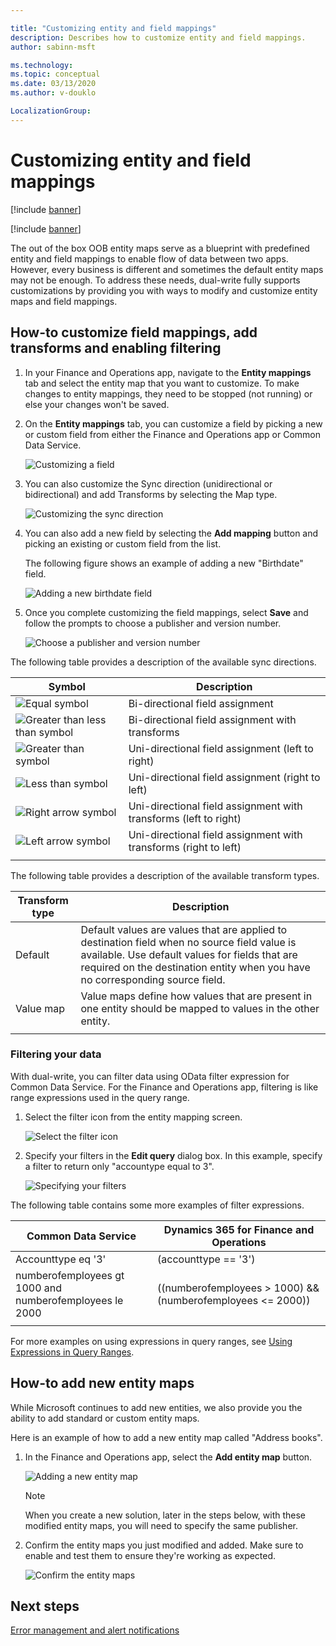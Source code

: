 ```yaml
---

title: "Customizing entity and field mappings"
description: Describes how to customize entity and field mappings.
author: sabinn-msft

ms.technology: 
ms.topic: conceptual
ms.date: 03/13/2020
ms.author: v-douklo

LocalizationGroup: 
---
```


# Customizing entity and field mappings

[!include [banner](../../includes/banner.md)]

[!include [banner](../../includes/preview-banner.md)]

The out of the box OOB entity maps serve as a blueprint with predefined entity and field mappings to enable flow of data between two apps. However, every business is different and sometimes the default entity maps may not be enough. To address these needs, dual-write fully supports customizations by providing you with ways to modify and customize entity maps and field mappings.

## How-to customize field mappings, add transforms and enabling filtering

1. In your Finance and Operations app, navigate to the **Entity mappings** tab and select the entity map that you want to customize. To make changes to entity mappings, they need to be stopped (not running) or else your changes won't be saved.

2. On the **Entity mappings** tab, you can customize a field by picking a new or custom field from either the Finance and Operations app or Common Data Service.

    ![Customizing a field](media/customize-a-field.png)

3. You can also customize the Sync direction (unidirectional or bidirectional) and add Transforms by selecting the Map type.

    ![Customizing the sync direction](media/customize-sync-direction.png)

4. You can also add a new field by selecting the **Add mapping** button and picking an existing or custom field from the list. 

    The following figure shows an example of adding a new "Birthdate" field.

    ![Adding a new birthdate field](media/add-new-field.png)  

5. Once you complete customizing the field mappings, select **Save** and follow the prompts to choose a publisher and version number.

    ![Choose a publisher and version number](media/choose-publisher-version.png)

The following table provides a description of the available sync directions. 

|Symbol |Description |
| --- | --- |
|![Equal symbol](media/equal-symbol.png) |Bi-directional field assignment |
|![Greater than less than symbol](media/greater-less-symbol.png) |Bi-directional field assignment with transforms |
|![Greater than symbol](media/greater-than-symbol.png) |Uni-directional field assignment (left to right) |
|![Less than symbol](media/less-than-symbol.png) |Uni-directional field assignment (right to left) |
|![Right arrow symbol](media/right-arrow-symbol.png) |Uni-directional field assignment with transforms (left to right) |
|![Left arrow symbol](media/left-arrow-symbol.png) |Uni-directional field assignment with transforms (right to left) |
| | |

The following table provides a description of the available transform types.

|Transform type |Description |
| --- | --- |
|Default |Default values are values that are applied to destination field when no source field value is available. Use default values for fields that are required on the destination entity when you have no corresponding source field. |
|Value map |Value maps define how values that are present in one entity should be mapped to values in the other entity. | 
| | |

### Filtering your data

With dual-write, you can filter data using OData filter expression for Common Data Service. For the Finance and Operations app, filtering is like range expressions used in the query range.

1. Select the filter icon from the entity mapping screen.

    ![Select the filter icon](media/select-filter-icon.png)

2. Specify your filters in the **Edit query** dialog box. In this example, specify a filter to return only "accountype equal to 3".

    ![Specifying your filters](media/specify-filters.png)

The following table contains some more examples of filter expressions.

|Common Data Service |Dynamics 365 for Finance and Operations |
| --- | --- |
|Accounttype eq '3' |(accounttype == '3') |
|numberofemployees gt 1000 and <br/>numberofemployees le 2000 |((numberofemployees > 1000) &&<br/> (numberofemployees <= 2000)) |
| | |

For more examples on using expressions in query ranges, see [Using Expressions in Query Ranges](https://docs.microsoft.com/dynamicsax-2012/developer/using-expressions-in-query-ranges).

## How-to add new entity maps

While Microsoft continues to add new entities, we also provide you the ability to add standard or custom entity maps.

Here is an example of how to add a new entity map called "Address books".

1. In the Finance and Operations app, select the **Add entity map** button.

    ![Adding a new entity map](media/add-new-entity-map.png)

    >[!Note]
    >When you create a new solution, later in the steps below, with these modified entity maps, you will need to specify the same publisher.

2. Confirm the entity maps you just modified and added. Make sure to enable and test them to ensure they're working as expected.

    ![Confirm the entity maps](media/confirm-entity-maps.png)

## Next steps

[Error management and alert notifications](errors-and-alerts.md)

